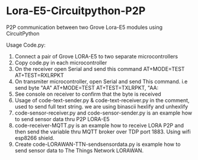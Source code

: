 # Lora-E5-Circuitpython-P2P
P2P communication between two Grove Lora-E5 modules using CircuitPython

Usage Code.py:
1) Connect a pair of Grove LORA-E5 to two separate microcontrollers
2) Copy code.py in each microcontroller
3) On the receiver open Serial and send this command
      AT+MODE=TEST
      AT+TEST=RXLRPKT
4) On transmiter microcontroller, open Serial and send This command. i.e send byte "AA"
      AT+MODE=TEST
      AT+TEST=TXLRPKT, "AA:
5) See console on receiver to confirm that the byte is received
6) Usage of code-text-sender.py & code-text-receiver.py in the comment, used to send full text string. we are using binascii hexlify and unhexlify 
7) code-sensor-receiver.py and code-sensor-sender.py is an example how to send sensor data thru P2P LORA-E5
8) code-receiver-MQTT.py is an example how to receive LORA P2P and then send the variable thru MQTT broker over TDP port 1883. Using wifi esp8266 shield. 
9) Create code-LORAWAN-TTN-sendsensordata.py is example how to send sensor data to The Things Network LORAWAN.
